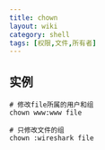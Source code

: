 ```yaml
---
title: chown
layout: wiki
category: shell
tags: [权限,文件,所有者]
---
```


## 实例

~~~Text
# 修改file所属的用户和组
chown www:www file

# 只修改文件的组
chown :wireshark file
~~~
